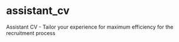 # assistant_cv
Assistant CV - Tailor your experience for maximum efficiency for the recruitment process
